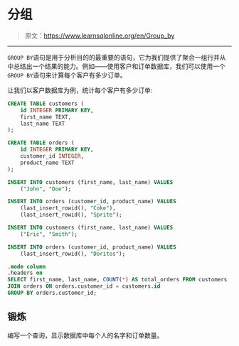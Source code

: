 # 分组

> 原文：<https://www.learnsqlonline.org/en/Group_by>

* * *

`GROUP BY`语句是用于分析目的的最重要的语句，它为我们提供了聚合一组行并从中总结出一个结果的能力。例如——使用客户和订单数据库，我们可以使用一个`GROUP BY`语句来计算每个客户有多少订单。

让我们以客户数据库为例，统计每个客户有多少订单:

```sql
CREATE TABLE customers (
    id INTEGER PRIMARY KEY,
    first_name TEXT,
    last_name TEXT
);

CREATE TABLE orders (
    id INTEGER PRIMARY KEY,
    customer_id INTEGER,
    product_name TEXT
);

INSERT INTO customers (first_name, last_name) VALUES
    ("John", "Doe");

INSERT INTO orders (customer_id, product_name) VALUES
    (last_insert_rowid(), "Coke"),
    (last_insert_rowid(), "Sprite");

INSERT INTO customers (first_name, last_name) VALUES
    ("Eric", "Smith");

INSERT INTO orders (customer_id, product_name) VALUES
    (last_insert_rowid(), "Doritos");

.mode column
.headers on
SELECT first_name, last_name, COUNT(*) AS total_orders FROM customers
JOIN orders ON orders.customer_id = customers.id
GROUP BY orders.customer_id; 
```

## 锻炼

编写一个查询，显示数据库中每个人的名字和订单数量。